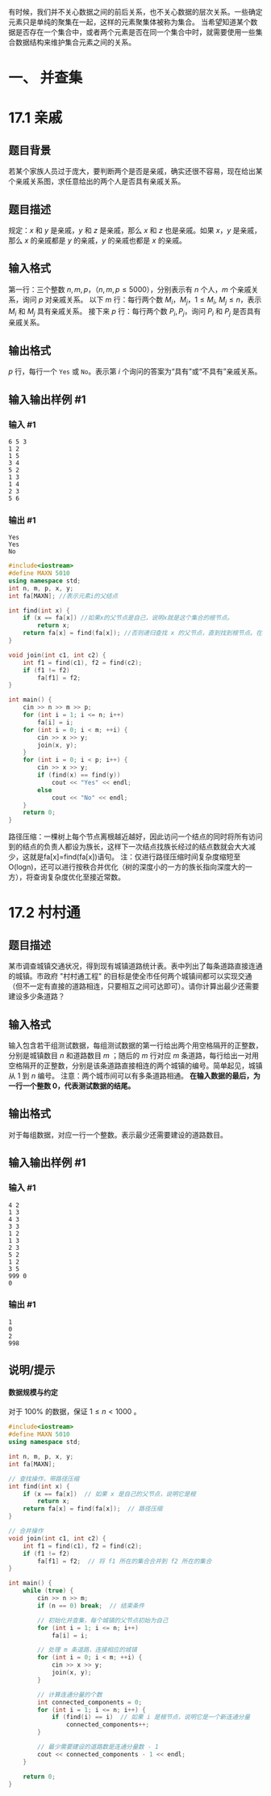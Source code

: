 有时候，我们并不关心数据之间的前后关系，也不关心数据的层次关系。一些确定元素只是单纯的聚集在一起，这样的元素聚集体被称为集合。
当希望知道某个数据是否存在一个集合中，或者两个元素是否在同一个集合中时，就需要使用一些集合数据结构来维护集合元素之间的关系。
# 一、 并查集
# 17.1 亲戚
## 题目背景
若某个家族人员过于庞大，要判断两个是否是亲戚，确实还很不容易，现在给出某个亲戚关系图，求任意给出的两个人是否具有亲戚关系。
## 题目描述
规定：$x$ 和 $y$ 是亲戚，$y$ 和 $z$ 是亲戚，那么 $x$ 和 $z$ 也是亲戚。如果 $x$，$y$ 是亲戚，那么 $x$ 的亲戚都是 $y$ 的亲戚，$y$ 的亲戚也都是 $x$ 的亲戚。
## 输入格式
第一行：三个整数 $n,m,p$，（$n,m,p \le 5000$），分别表示有 $n$ 个人，$m$ 个亲戚关系，询问 $p$ 对亲戚关系。
以下 $m$ 行：每行两个数 $M_i$，$M_j$，$1 \le M_i,~M_j\le n$，表示 $M_i$ 和 $M_j$ 具有亲戚关系。
接下来 $p$ 行：每行两个数 $P_i,P_j$，询问 $P_i$ 和 $P_j$ 是否具有亲戚关系。
## 输出格式
$p$ 行，每行一个 `Yes` 或 `No`。表示第 $i$ 个询问的答案为“具有”或“不具有”亲戚关系。
## 输入输出样例 #1
### 输入 #1
```
6 5 3
1 2
1 5
3 4
5 2
1 3
1 4
2 3
5 6
```
### 输出 #1
```
Yes
Yes
No
```

```cpp
#include<iostream>
#define MAXN 5010
using namespace std;
int n, m, p, x, y;
int fa[MAXN]; //表示元素i的父结点

int find(int x) {
	if (x == fa[x]) //如果x的父节点是自己，说明x就是这个集合的根节点。
		return x;
	return fa[x] = find(fa[x]); //否则递归查找 x 的父节点，直到找到根节点。在查找的过程中，路径压缩：将路径上所有节点的父节点直接指向根节点，从而加速未来的查找。
}

void join(int c1, int c2) {
	int f1 = find(c1), f2 = find(c2);
	if (f1 != f2)
		fa[f1] = f2;
}

int main() {
	cin >> n >> m >> p;
	for (int i = 1; i <= n; i++)
		fa[i] = i;
	for (int i = 0; i < m; ++i) {
		cin >> x >> y;
		join(x, y);
	}
	for (int i = 0; i < p; i++) {
		cin >> x >> y;
		if (find(x) == find(y))
			cout << "Yes" << endl;
		else
			cout << "No" << endl;
	}
	return 0;
}
```
路径压缩：一棵树上每个节点离根越近越好，因此访问一个结点的同时将所有访问到的结点的负责人都设为族长，这样下一次结点找族长经过的结点数就会大大减少，这就是fa[x]=find(fa[x])语句。
注：仅进行路径压缩时间复杂度缩短至O(logn)，还可以进行按秩合并优化（树的深度小的一方的族长指向深度大的一方），将查询复杂度优化至接近常数。

# 17.2 村村通
## 题目描述
某市调查城镇交通状况，得到现有城镇道路统计表。表中列出了每条道路直接连通的城镇。市政府 "村村通工程" 的目标是使全市任何两个城镇间都可以实现交通（但不一定有直接的道路相连，只要相互之间可达即可）。请你计算出最少还需要建设多少条道路？
## 输入格式
输入包含若干组测试数据，每组测试数据的第一行给出两个用空格隔开的正整数，分别是城镇数目 $n$ 和道路数目 $m$ ；随后的 $m$ 行对应 $m$ 条道路，每行给出一对用空格隔开的正整数，分别是该条道路直接相连的两个城镇的编号。简单起见，城镇从 $1$ 到 $n$ 编号。
注意：两个城市间可以有多条道路相通。
**在输入数据的最后，为一行一个整数 $0$，代表测试数据的结尾。**
## 输出格式
对于每组数据，对应一行一个整数。表示最少还需要建设的道路数目。
## 输入输出样例 #1
### 输入 #1
```
4 2
1 3
4 3
3 3
1 2
1 3
2 3
5 2
1 2
3 5
999 0
0
```
### 输出 #1
```
1
0
2
998
```
## 说明/提示
#### 数据规模与约定
对于 $100\%$ 的数据，保证 $1 \le n < 1000$ 。

```cpp
#include<iostream>
#define MAXN 5010
using namespace std;

int n, m, p, x, y;
int fa[MAXN];

// 查找操作，带路径压缩
int find(int x) {
    if (x == fa[x])  // 如果 x 是自己的父节点，说明它是根
        return x;
    return fa[x] = find(fa[x]);  // 路径压缩
}

// 合并操作
void join(int c1, int c2) {
    int f1 = find(c1), f2 = find(c2);
    if (f1 != f2)
        fa[f1] = f2;  // 将 f1 所在的集合合并到 f2 所在的集合
}

int main() {
    while (true) {
        cin >> n >> m;
        if (n == 0) break;  // 结束条件

        // 初始化并查集，每个城镇的父节点初始为自己
        for (int i = 1; i <= n; i++)
            fa[i] = i;

        // 处理 m 条道路，连接相应的城镇
        for (int i = 0; i < m; ++i) {
            cin >> x >> y;
            join(x, y);
        }

        // 计算连通分量的个数
        int connected_components = 0;
        for (int i = 1; i <= n; i++) {
            if (find(i) == i)  // 如果 i 是根节点，说明它是一个新连通分量
                connected_components++;
        }

        // 最少需要建设的道路数是连通分量数 - 1
        cout << connected_components - 1 << endl;
    }

    return 0;
}
```

